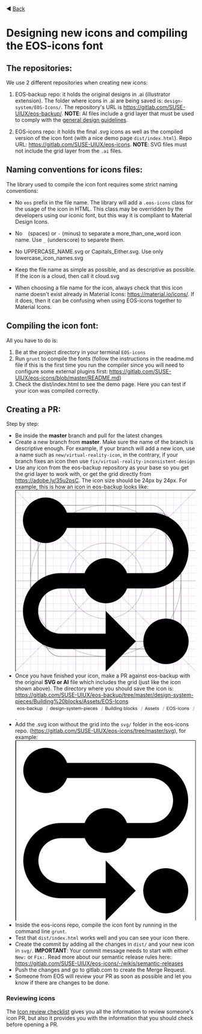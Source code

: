 ◀️ [Back](https://gitlab.com/SUSE-UIUX/eos/wikis/home#designing-the-eos-project)


# Designing new icons and compiling the EOS-icons font

## The repositories:

We use 2 different repositories when creating new icons:

1. EOS-backup repo: it holds the original designs in .ai (illustrator extension). The folder where icons in .ai are being saved is: `design-system/EOS-Icons/`. The repository's URL is https://gitlab.com/SUSE-UIUX/eos-backup/. **NOTE**: AI files include a grid layer that must be used to comply with the [general design guidelines](https://gitlab.com/SUSE-UIUX/eos/-/wikis/Icon-Design-Guide).

2. EOS-icons repo: it holds the final .svg icons as well as the compiled version of the icon font (with a nice demo page `dist/index.html`). Repo URL: https://gitlab.com/SUSE-UIUX/eos-icons. **NOTE**: SVG files must not include the grid layer from the `.ai` files.

## Naming conventions for icons files:

The library used to compile the icon font requires some strict naming conventions:

- No `eos` prefix in the file name. The library will add a `.eos-icons` class for the usage of the icon in HTML. This class may be overridden by the developers using our iconic font, but this way it is compliant to Material Design Icons.

- No ` ` (spaces) or `-` (minus) to separate a more_than_one_word icon name. Use `_` (underscore) to separete them.

- No UPPERCASE_NAME.svg or Capitals_Either.svg. Use only lowercase_icon_names.svg

- Keep the file name as simple as possible, and as descriptive as possible. If the icon is a cloud, then call it cloud.svg

- When choosing a file name for the icon, always check that this icon name doesn't exist already in Material Icons: https://material.io/icons/. If it does, then it can be confusing when using EOS-icons together to Material Icons.

## Compiling the icon font:

All you have to do is:

1. Be at the project directory in your terminal `EOS-icons`
2. Run `grunt` to compile the fonts (follow the instructions in the readme.md file if this is the first time you run the compiler since you will need to configure some external plugins first: https://gitlab.com/SUSE-UIUX/eos-icons/blob/master/README.md)
3. Check the dist/index.html to see the demo page. Here you can test if your icon was compiled correctly.

## Creating a PR:

Step by step:

  - Be inside the **master** branch and pull for the latest changes
  - Create a new branch from **master**. Make sure the name of the branch is descriptive enough. For example, if your branch will add a new icon, use a name such as `new/virtual-reality-icon`, in the contrary, if your branch fixes an icon then use `fix/virtual-reality-inconsistent-design`
  - Use any icon from the eos-backup repository as your base so you get the grid layer to work with, or get the grid directly from https://adobe.ly/35u2psC. The icon size should be 24px by 24px. For example, this is how an icon in eos-backup looks like:
![image](uploads/f770f66ccfcf32221ee87bd780b9efbc/image.png)
  - Once you have finished your icon, make a PR against eos-backup with the original **SVG or AI** file which includes the grid (just like the icon shown above). The directory where you should save the icon is:
https://gitlab.com/SUSE-UIUX/eos-backup/tree/master/design-system-pieces/Building%20blocks/Assets/EOS-Icons
![image](uploads/f22c9ac22e8764fe67e5df84bebc154a/image.png).
  - Add the .svg icon without the grid into the `svg/` folder in the eos-icons repo. (https://gitlab.com/SUSE-UIUX/eos-icons/tree/master/svg), for example:
![image](uploads/67b4403ef851d849543afc8b2c15dc01/image.png)
  - Inside the eos-icons repo, compile the icon font by running in the command line `grunt`.
  - Test that `dist/index.html` works well and you can see your icon there.
  - Create the commit by adding all the changes in `dist/` and your new icon in `svg/`. **IMPORTANT**: Your commit message needs to start with either `New:` or `Fix:`. Read more about our semantic release rules here: https://gitlab.com/SUSE-UIUX/eos-icons/-/wikis/semantic-releases
  - Push the changes and go to gitlab.com to create the Merge Request.
  - Someone from EOS will review your PR as soon as possible and let you know if there are changes to be done.


### Reviewing icons

The [Icon review checklist](https://gitlab.com/SUSE-UIUX/eos/wikis/Icon-Review-Checklist) gives you all the information to review someone's icon PR, but also it provides you with the information that you should check before opening a PR.